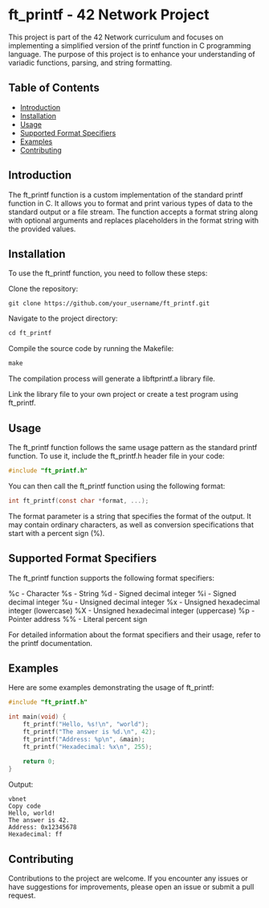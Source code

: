 # ft_printf - 42 Network Project

This project is part of the 42 Network curriculum and focuses on implementing a simplified version of the printf function in C programming language. The purpose of this project is to enhance your understanding of variadic functions, parsing, and string formatting.

## Table of Contents
- [Introduction](#introduction)
- [Installation](#installation)
- [Usage](#usage)
- [Supported Format Specifiers](#supported_format_specifiers)
- [Examples](#examples)
- [Contributing](#contributing)

## Introduction
The ft_printf function is a custom implementation of the standard printf function in C. It allows you to format and print various types of data to the standard output or a file stream. The function accepts a format string along with optional arguments and replaces placeholders in the format string with the provided values.

## Installation
To use the ft_printf function, you need to follow these steps:

Clone the repository:
```
git clone https://github.com/your_username/ft_printf.git
```
Navigate to the project directory:
```c
cd ft_printf
```
Compile the source code by running the Makefile:
```c
make
```
The compilation process will generate a libftprintf.a library file.

Link the library file to your own project or create a test program using ft_printf.

## Usage
The ft_printf function follows the same usage pattern as the standard printf function. To use it, include the ft_printf.h header file in your code:
```c
#include "ft_printf.h"
```
You can then call the ft_printf function using the following format:
```c
int ft_printf(const char *format, ...);
```
The format parameter is a string that specifies the format of the output. It may contain ordinary characters, as well as conversion specifications that start with a percent sign (%).

## Supported Format Specifiers
The ft_printf function supports the following format specifiers:

%c - Character
%s - String
%d - Signed decimal integer
%i - Signed decimal integer
%u - Unsigned decimal integer
%x - Unsigned hexadecimal integer (lowercase)
%X - Unsigned hexadecimal integer (uppercase)
%p - Pointer address
%% - Literal percent sign

For detailed information about the format specifiers and their usage, refer to the printf documentation.

## Examples
Here are some examples demonstrating the usage of ft_printf:
```c
#include "ft_printf.h"

int main(void) {
    ft_printf("Hello, %s!\n", "world");
    ft_printf("The answer is %d.\n", 42);
    ft_printf("Address: %p\n", &main);
    ft_printf("Hexadecimal: %x\n", 255);
    
    return 0;
}
```
Output:
```
vbnet
Copy code
Hello, world!
The answer is 42.
Address: 0x12345678
Hexadecimal: ff
```
## Contributing
Contributions to the project are welcome. If you encounter any issues or have suggestions for improvements, please open an issue or submit a pull request.
